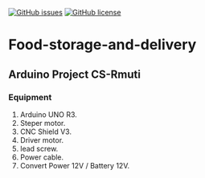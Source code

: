 [![GitHub issues](https://img.shields.io/github/issues/Jakkaphan-Chalongdej/Arduino-Food-storage-and-delivery)](https://github.com/Jakkaphan-Chalongdej/Arduino-Food-storage-and-delivery/issues)
[![GitHub license](https://img.shields.io/github/license/Jakkaphan-Chalongdej/Arduino-Food-storage-and-delivery)](https://github.com/Jakkaphan-Chalongdej/Arduino-Food-storage-and-delivery)

# Food-storage-and-delivery
## Arduino Project CS-Rmuti
###  Equipment 
1. Arduino UNO R3. 
2. Steper motor. 
3. CNC Shield V3. 
4. Driver motor. 
5. lead screw.  
6. Power cable. 
7. Convert Power 12V / Battery 12V. 
